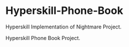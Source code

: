 # Hyperskill-Phone-Book


Hyperskill Implementation of Nightmare Project.

Hyperskill Phone Book Project.
